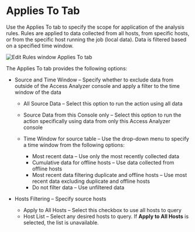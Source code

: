 # Applies To Tab

Use the Applies To tab to specify the scope for application of the analysis rules. Rules are applied
to data collected from all hosts, from specific hosts, or from the specific host running the job
(local data). Data is filtered based on a specified time window.

![Edit Rules window Applies To tab](/img/product_docs/accessanalyzer/admin/analysis/businessrules/appliesto.webp)

The Applies To tab provides the following options:

- Source and Time Window – Specify whether to exclude data from outside of the Access Analyzer
  console and apply a filter to the time window of the data

  - All Source Data – Select this option to run the action using all data
  - Source Data from this Console only – Select this option to run the action specifically using
    data from only this Access Analyzer console
  - Time Window for source table – Use the drop-down menu to specify a time window from the
    following options:

    - Most recent data – Use only the most recently collected data
    - Cumulative data for offline hosts – Use data collected from offline hosts
    - Most recent data filtering duplicate and offline hosts – Use most recent data excluding
      duplicate and offline hosts
    - Do not filter data – Use unfiltered data

- Hosts Filtering – Specify source hosts

  - Apply to All Hosts – Select this checkbox to use all hosts to query
  - Host List – Select any desired hosts to query. If **Apply to All Hosts** is selected, the list
    is unavailable.
